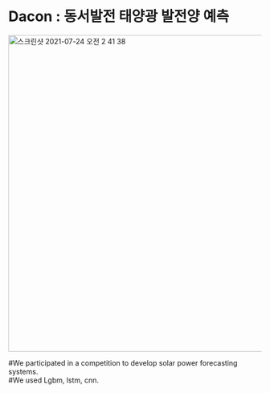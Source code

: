 # Dacon : 동서발전 태양광 발전양 예측

<img width="629" alt="스크린샷 2021-07-24 오전 2 41 38" src="https://user-images.githubusercontent.com/83493949/126821079-ccfb9ddb-1a69-4d91-a304-9516097770f3.png">  

#We participated in a competition to develop solar power forecasting systems.    
#We used Lgbm, lstm, cnn.
